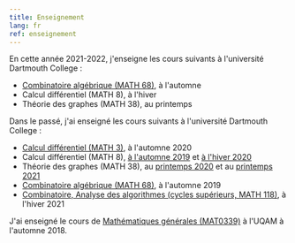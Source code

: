 ```yaml
---
title: Enseignement
lang: fr
ref: enseignement
---
```


En cette année 2021-2022, j'enseigne les cours suivants à l'université Dartmouth College :
 * [Combinatoire algébrique (MATH 68)](https://math.dartmouth.edu/~m68f21), à l'automne
 * Calcul différentiel (MATH 8), à l'hiver
 * Théorie des graphes (MATH 38), au printemps

Dans le passé, j'ai enseigné les cours suivants à l'université Dartmouth College :
 * [Calcul différentiel (MATH 3)](https://math.dartmouth.edu/~m3f20), à l'automne 2020
 * Calcul différentiel (MATH 8), [à l'automne 2019](https://math.dartmouth.edu/~m8f19) et [à l'hiver 2020](https://math.dartmouth.edu/~m8w20)
 * Théorie des graphes (MATH 38), au [printemps 2020](https://math.dartmouth.edu/~m38s20) et au [printemps 2021](https://math.dartmouth.edu/~m38s21)
 * [Combinatoire algébrique (MATH 68)](https://math.dartmouth.edu/~m68f19), à l'automne 2019
 * [Combinatoire, Analyse des algorithmes (cycles supérieurs, MATH 118)](https://canvas.dartmouth.edu/courses/44288), à l'hiver 2021

J'ai enseigné le cours de [Mathématiques générales (MAT0339)](mat0339.html) à l'UQAM à l'automne 2018.
